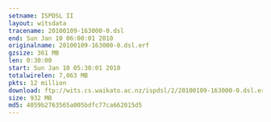```yaml
---
setname: ISPDSL II
layout: witsdata
tracename: 20100109-163000-0.dsl
end: Sun Jan 10 06:00:01 2010
originalname: 20100109-163000-0.dsl.erf
gzsize: 361 MB
len: 0:30:00
start: Sun Jan 10 05:30:01 2010
totalwirelen: 7,063 MB
pkts: 12 million
download: ftp://wits.cs.waikato.ac.nz/ispdsl/2/20100109-163000-0.dsl.erf.gz
size: 932 MB
md5: 4059b2763565a005bdfc77ca662015d5
---
```

